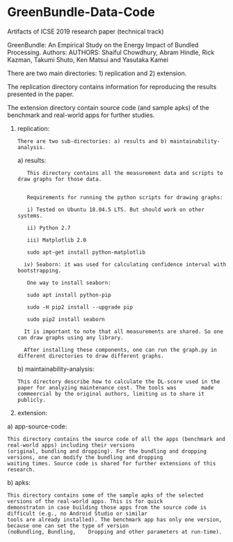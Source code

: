 # GreenBundle-Data-Code

Artifacts of ICSE 2019 research paper (technical track)

GreenBundle: An Empirical Study on the Energy Impact of Bundled Processing.
Authors: AUTHORS: Shaiful Chowdhury, Abram Hindle, Rick Kazman, Takumi Shuto, Ken Matsui and Yasutaka Kamei


There are two main directories: 1) replication and 2) extension. 

The replication directory contains information for reproducing the results presented in the paper. 

The extension directory contain source code (and sample apks) of the benchmark and real-world apps for further studies. 


1) replication:

       There are two sub-directories: a) results and b) maintainability-analysis.
   
     a) results:

          This directory contains all the measurement data and scripts to draw graphs for those data. 


          Requirements for running the python scripts for drawing graphs:

          i) Tested on Ubuntu 18.04.5 LTS. But should work on other systems. 

          ii) Python 2.7

          iii) Matplotlib 2.0
   
          sudo apt-get install python-matplotlib

         iv) Seaborn: it was used for calculating confidence interval with bootstrapping. 

          One way to install seaborn:

          sudo apt install python-pip

          sudo -H pip2 install --upgrade pip

          sudo pip2 install seaborn

         It is important to note that all measurements are shared. So one can draw graphs using any library. 

         After installing these components, one can run the graph.py in different directories to draw different graphs. 
   
   
   b) maintainability-analysis: 
  
       This directory describe how to calculate the DL-score used in the paper for analyzing maintenance cost. The tools was        made   commeercial by the original authors, limiting us to share it publicly.





2) extension:

  a) app-source-code:
  
    This directory contains the source code of all the apps (benchmark and real-world apps) including their versions      
    (original, bundling and dropping). For the bundling and dropping versions, one can modify the bundling and dropping   
    waiting times. Source code is shared for further extensions of this research. 
  
 

  b) apks:

    This directory contains some of the sample apks of the selected versions of the real-world apps. This is for quick   
    demonstraton in case building those apps from the source code is difficult (e.g., no Android Studio or similar 
    tools are already installed). The benchmark app has only one version, because one can set the type of version 
    (noBundling, Bundling,    Dropping and other parameters at run-time). 
  
